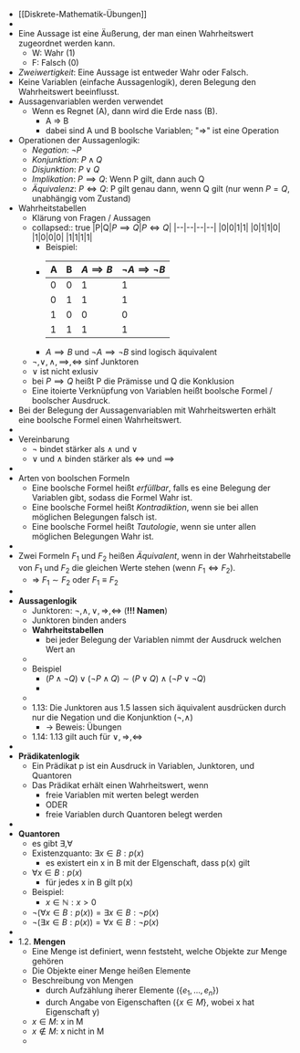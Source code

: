 - [[Diskrete-Mathematik-Übungen]]
-
- Eine Aussage ist eine Äußerung, der man einen Wahrheitswert zugeordnet werden kann.
	- W: Wahr (1)
	- F: Falsch (0)
- *Zweiwertigkeit*: Eine Aussage ist entweder Wahr oder Falsch.
- Keine Variablen (einfache Aussagenlogik), deren Belegung den Wahrheitswert beeinflusst.
- Aussagenvariablen werden verwendet
	- Wenn es Regnet (A), dann wird die Erde nass (B).
		- A => B
		- dabei sind A und B boolsche Variablen; "=>" ist eine Operation
- Operationen der Aussagenlogik:
	- *Negation*: $\neg P$
	- *Konjunktion*: $P \land Q$
	- *Disjunktion*: $P \lor Q$
	- *Implikation*: $P \implies Q$: Wenn P gilt, dann auch Q
	- *Äquivalenz*: $P \iff Q$: P gilt genau dann, wenn Q gilt (nur wenn $P=Q$, unabhängig vom Zustand)
- Wahrheitstabellen
	- Klärung von Fragen / Aussagen
	- collapsed:: true
	  |P|Q|$P \implies Q$|$P \iff Q$|
	  |--|--|--|--|
	  |0|0|1|1|
	  |0|1|1|0|
	  |1|0|0|0|
	  |1|1|1|1|
		- Beispiel:
		- |A|B|$A \implies B$|$\neg A \implies \neg B$|
		  |--|--|--|--|
		  |0|0|1|1|
		  |0|1|1|1|
		  |1|0|0|0|
		  |1|1|1|1|
		- $A \implies B$ und $\neg A \implies \neg B$ sind logisch äquivalent
	- $\neg, \lor, \land, \implies, \iff$ sinf Junktoren
	- $\lor$ ist nicht exlusiv
	- bei $P \implies Q$ heißt P die Prämisse und Q die Konklusion
	- Eine itoierte Verknüpfung von Variablen heißt boolsche Formel / boolscher Ausdruck.
- Bei der Belegung der Aussagenvariablen mit Wahrheitswerten erhält eine boolsche Formel einen Wahrheitswert.
-
- Vereinbarung
	- $\neg$ bindet stärker als $\land$ und $\lor$
	- $\lor$ und $\land$ binden stärker als $\iff$ und $\implies$
-
- Arten von boolschen Formeln
	- Eine boolsche Formel heißt *erfüllbar*, falls es eine Belegung der Variablen gibt, sodass die Formel Wahr ist.
	- Eine boolsche Formel heißt *Kontradiktion*, wenn sie bei allen möglichen Belegungen falsch ist.
	- Eine boolsche Formel heißt *Tautologie*, wenn sie unter allen möglichen Belegungen Wahr ist.
-
- Zwei Formeln $F_1$ und $F_2$ heißen *Äquivalent*, wenn in der Wahrheitstabelle von $F_1$ und $F_2$ die gleichen Werte stehen (wenn $F_1 \iff F_2$).
	- => $F_1 \sim F_2$ oder $F_1 \equiv F_2$
-
- **Aussagenlogik**
	- Junktoren: $\neg,\land,\lor,\Rightarrow,\Leftrightarrow$ (**!!! Namen**)
	- Junktoren binden anders
	- **Wahrheitstabellen**
		- bei jeder Belegung der Variablen nimmt der Ausdruck welchen Wert an
	-
	- Beispiel
		- $(P\land\neg Q)\lor(\neg P\land Q)\sim(P\lor Q)\land(\neg P\lor\neg Q)$
		- <Tabelle>
	-
	- 1.13: Die Junktoren aus 1.5 lassen sich äquivalent ausdrücken durch nur die Negation und die Konjunktion ($\neg,\land$)
		- -> Beweis: Übungen
	- 1.14: 1.13 gilt auch für $\lor,\Rightarrow,\Leftrightarrow$
-
- **Prädikatenlogik**
	- Ein Prädikat p ist ein Ausdruck in Variablen, Junktoren, und Quantoren
	- Das Prädikat erhält einen Wahrheitswert, wenn
		- freie Variablen mit werten belegt werden
		- ODER
		- freie Variablen durch Quantoren belegt werden
-
- **Quantoren**
	- es gibt $\exists,\forall$
	- Existenzquanto: $\exists x\in B:p(x)$
		- es existert ein x in B mit der EIgenschaft, dass p(x) gilt
	- $\forall x\in B:p(x)$
		- für jedes x in B gilt p(x)
	- Beispiel:
		- $x\in\mathbb{N}:x>0$
	- $\neg(\forall x\in B:p(x))=\exists x\in B:\neg p(x)$
	- $\neg(\exists x\in B:p(x))=\forall x\in B:\neg p(x)$
-
- 1.2. **Mengen**
	- Eine Menge ist definiert, wenn feststeht, welche Objekte zur Menge gehören
	- Die Objekte einer Menge heißen Elemente
	- Beschreibung von Mengen
		- durch Aufzählung iherer Elemente ($\lbrace e_1,...,e_{n}\rbrace$)
		- durch Angabe von Eigenschaften ($\lbrace x\in M\rbrace$, wobei x hat Eigenschaft y)
	- $x\in M$: x in M
	- $x\notin M$: x nicht in M
	-